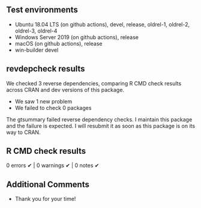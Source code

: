 ## Test environments
* Ubuntu 18.04 LTS (on github actions), devel, release, oldrel-1, oldrel-2, oldrel-3, oldrel-4
* Windows Server 2019 (on github actions), release
* macOS (on github actions), release
* win-builder devel

## revdepcheck results

We checked 3 reverse dependencies, comparing R CMD check results across CRAN and dev versions of this package.

 * We saw 1 new problem
 * We failed to check 0 packages

The gtsummary failed reverse dependency checks.
I maintain this package and the failure is expected.
I will resubmit it as soon as this package is on its way to CRAN.
 
## R CMD check results

0 errors ✔ | 0 warnings ✔ | 0 notes ✔

## Additional Comments

* Thank you for your time!
